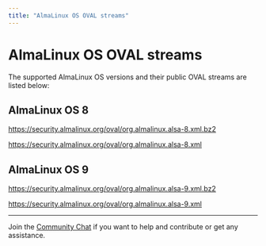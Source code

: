 ```yaml
---
title: "AlmaLinux OS OVAL streams"
---
```


# AlmaLinux OS OVAL streams

The supported AlmaLinux OS versions and their public OVAL streams are listed below:

## AlmaLinux OS 8
<https://security.almalinux.org/oval/org.almalinux.alsa-8.xml.bz2>

<https://security.almalinux.org/oval/org.almalinux.alsa-8.xml>

## AlmaLinux OS 9
<https://security.almalinux.org/oval/org.almalinux.alsa-9.xml.bz2>

<https://security.almalinux.org/oval/org.almalinux.alsa-9.xml>

---
Join the [Community Chat](https://chat.almalinux.org/) if you want to help and contribute or get any assistance.

